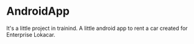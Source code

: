 # AndroidApp
It's a little project in trainind. A little android app to rent a car created for Enterprise Lokacar.
